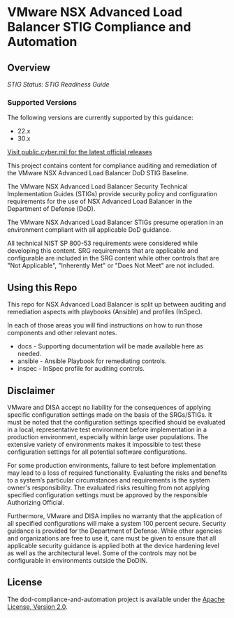 # VMware NSX Advanced Load Balancer STIG Compliance and Automation

## Overview
*STIG Status: STIG Readiness Guide*

### Supported Versions
The following versions are currently supported by this guidance:  
- 22.x
- 30.x

[Visit public.cyber.mil for the latest official releases](https://public.cyber.mil/stigs/)

This project contains content for compliance auditing and remediation of the VMware NSX Advanced Load Balancer DoD STIG Baseline.

The VMware NSX Advanced Load Balancer Security Technical Implementation Guides (STIGs) provide security policy and configuration requirements for the use of NSX Advanced Load Balancer in the Department of Defense (DoD).

The VMware NSX Advanced Load Balancer STIGs presume operation in an environment compliant with all applicable DoD guidance.

All technical NIST SP 800-53 requirements were considered while developing this content. SRG requirements that are applicable and configurable are included in the SRG content while other controls that are "Not Applicable", "Inherently Met" or "Does Not Meet" are not included.

## Using this Repo

This repo for NSX Advanced Load Balancer is split up between auditing and remediation aspects with playbooks (Ansible) and profiles (InSpec).  

In each of those areas you will find instructions on how to run those components and other relevant notes.  

- docs - Supporting documentation will be made available here as needed.
- ansible - Ansible Playbook for remediating controls.
- inspec - InSpec profile for auditing controls.

## Disclaimer

VMware and DISA accept no liability for the consequences of applying specific configuration settings made on the basis of the SRGs/STIGs. It must be noted that the configuration settings specified should be evaluated in a local, representative test environment before implementation in a production environment, especially within large user populations. The extensive variety of environments makes it impossible to test these configuration settings for all potential software configurations.

For some production environments, failure to test before implementation may lead to a loss of required functionality. Evaluating the risks and benefits to a system’s particular circumstances and requirements is the system owner's responsibility. The evaluated risks resulting from not applying specified configuration settings must be approved by the responsible Authorizing Official.

Furthermore, VMware and DISA implies no warranty that the application of all specified configurations will make a system 100 percent secure. Security guidance is provided for the Department of Defense. While other agencies and organizations are free to use it, care must be given to ensure that all applicable security guidance is applied both at the device hardening level as well as the architectural level. Some of the controls may not be configurable in environments outside the DoDIN.

## License

The dod-compliance-and-automation project is available under the [Apache License, Version 2.0](LICENSE).
